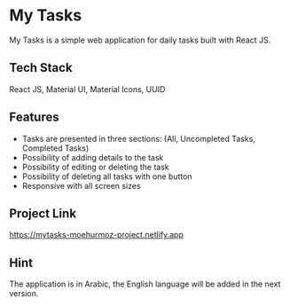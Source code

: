 
# My Tasks

My Tasks is a simple web application for daily tasks built with React JS.


## Tech Stack

React JS, Material UI, Material Icons, UUID


## Features

- Tasks are presented in three sections: (All, Uncompleted Tasks, Completed Tasks)
- Possibility of adding details to the task
- Possibility of editing or deleting the task
- Possibility of deleting all tasks with one button
- Responsive with all screen sizes


## Project Link

https://mytasks-moehurmoz-project.netlify.app


## Hint

The application is in Arabic, the English language will be added in the next version.

